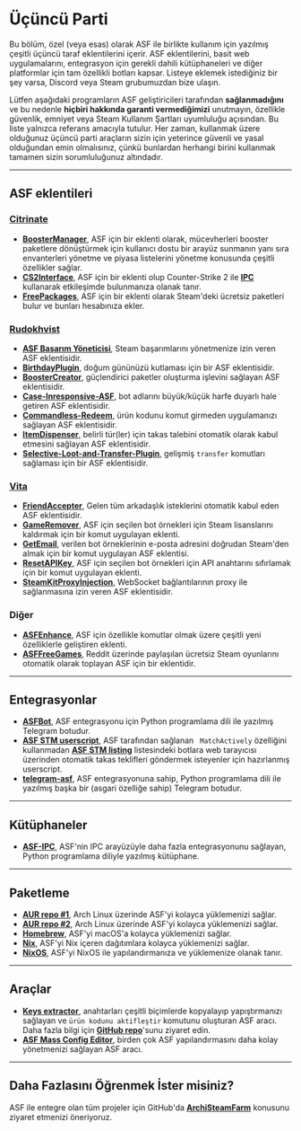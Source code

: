 # Üçüncü Parti

Bu bölüm, özel (veya esas) olarak ASF ile birlikte kullanım için yazılmış çeşitli üçüncü taraf eklentilerini içerir. ASF eklentilerini, basit web uygulamalarını, entegrasyon için gerekli dahili kütüphaneleri ve diğer platformlar için tam özellikli botları kapsar. Listeye eklemek istediğiniz bir şey varsa, Discord veya Steam grubumuzdan bize ulaşın.

Lütfen aşağıdaki programların ASF geliştiricileri tarafından **sağlanmadığını** ve bu nedenle **hiçbiri hakkında garanti vermediğimizi** unutmayın, özellikle güvenlik, emniyet veya Steam Kullanım Şartları uyumluluğu açısından. Bu liste yalnızca referans amacıyla tutulur. Her zaman, kullanmak üzere olduğunuz üçüncü parti araçların sizin için yeterince güvenli ve yasal olduğundan emin olmalısınız, çünkü bunlardan herhangi birini kullanmak tamamen sizin sorumluluğunuz altındadır.

---

## ASF eklentileri

### **[Citrinate](https://github.com/Citrinate)**

- **[BoosterManager](https://github.com/Citrinate/BoosterManager)**, ASF için bir eklenti olarak, mücevherleri booster paketlere dönüştürmek için kullanıcı dostu bir arayüz sunmanın yanı sıra envanterleri yönetme ve piyasa listelerini yönetme konusunda çeşitli özellikler sağlar.
- **[CS2Interface](https://github.com/Citrinate/CS2Interface)**, ASF için bir eklenti olup Counter-Strike 2 ile **[IPC](https://github.com/JustArchiNET/ArchiSteamFarm/wiki/IPC)** kullanarak etkileşimde bulunmanıza olanak tanır.
- **[FreePackages](https://github.com/Citrinate/FreePackages)**, ASF için bir eklenti olarak Steam'deki ücretsiz paketleri bulur ve bunları hesabınıza ekler.

### **[Rudokhvist](https://github.com/Rudokhvist)**

- **[ASF Başarım Yöneticisi](https://github.com/Rudokhvist/ASF-Achievement-Manager)**, Steam başarımlarını yönetmenize izin veren ASF eklentisidir.
- **[BirthdayPlugin](https://github.com/Rudokhvist/BirthdayPlugin)**, doğum gününüzü kutlaması için bir ASF eklentisidir.
- **[BoosterCreator](https://github.com/Rudokhvist/BoosterCreator)**, güçlendirici paketler oluşturma işlevini sağlayan ASF eklentisidir.
- **[Case-Inresponsive-ASF](https://github.com/Rudokhvist/Case-Insensitive-ASF)**, bot adlarını büyük/küçük harfe duyarlı hale getiren ASF eklentisidir.
- **[Commandless-Redeem](https://github.com/Rudokhvist/Commandless-Redeem)**, ürün kodunu komut girmeden uygulamanızı sağlayan ASF eklentisidir.
- **[ItemDispenser](https://github.com/Rudokhvist/ItemDispenser)**, belirli tür(ler) için takas talebini otomatik olarak kabul etmesini sağlayan ASF eklentisidir.
- **[Selective-Loot-and-Transfer-Plugin](https://github.com/Rudokhvist/Selective-Loot-and-Transfer-Plugin)**, gelişmiş `transfer` komutları sağlaması için bir ASF eklentisidir.

### **[Vita](https://github.com/ezhevita)**

- **[FriendAccepter](https://github.com/ezhevita/FriendAccepter)**, Gelen tüm arkadaşlık isteklerini otomatik kabul eden ASF eklentisidir.
- **[GameRemover](https://github.com/ezhevita/GameRemover)**, ASF için seçilen bot örnekleri için Steam lisanslarını kaldırmak için bir komut uygulayan eklenti.
- **[GetEmail](https://github.com/ezhevita/GetEmail)**, verilen bot örneklerinin e-posta adresini doğrudan Steam'den almak için bir komut uygulayan ASF eklentisi.
- **[ResetAPIKey](https://github.com/ezhevita/ResetAPIKey)**, ASF için seçilen bot örnekleri için API anahtarını sıfırlamak için bir komut uygulayan eklenti.
- **[SteamKitProxyInjection](https://github.com/ezhevita/SteamKitProxyInjection)**, WebSocket bağlantılarının proxy ile sağlanmasına izin veren ASF eklentisidir.

### Diğer

- **[ASFEnhance](https://github.com/chr233/ASFEnhance)**, ASF için özellikle komutlar olmak üzere çeşitli yeni özelliklerle geliştiren eklenti.
- **[ASFFreeGames](https://github.com/maxisoft/ASFFreeGames)**, Reddit üzerinde paylaşılan ücretsiz Steam oyunlarını otomatik olarak toplayan ASF için bir eklentidir.

---

## Entegrasyonlar

- **[ASFBot](https://github.com/dmcallejo/ASFBot)**, ASF entegrasyonu için Python programlama dili ile yazılmış Telegram botudur.
- **[ASF STM userscript](https://greasyfork.org/en/scripts/404754-asf-stm)**, ASF tarafından sağlanan ` MatchActively` özelliğini kullanmadan **[ASF STM listing](https://github.com/JustArchiNET/ArchiSteamFarm/wiki/ItemsMatcherPlugin#publiclisting)** listesindeki botlara web tarayıcısı üzerinden otomatik takas teklifleri göndermek isteyenler için hazırlanmış userscript.
- **[telegram-asf](https://github.com/deluxghost/telegram-asf)**, ASF entegrasyonuna sahip, Python programlama dili ile yazılmış başka bir (asgari özelliğe sahip) Telegram botudur.

---

## Kütüphaneler

- **[ASF-IPC](https://github.com/deluxghost/ASF_IPC)**, ASF'nin IPC arayüzüyle daha fazla entegrasyonunu sağlayan, Python programlama diliyle yazılmış kütüphane.

---

## Paketleme

- **[AUR repo #1](https://aur.archlinux.org/packages/asf)**, Arch Linux üzerinde ASF'yi kolayca yüklemenizi sağlar.
- **[AUR repo #2](https://aur.archlinux.org/packages/archisteamfarm-bin)**, Arch Linux üzerinde ASF'yi kolayca yüklemenizi sağlar.
- **[Homebrew](https://formulae.brew.sh/formula/archi-steam-farm)**, ASF'yi macOS'a kolayca yüklemenizi sağlar.
- **[Nix](https://search.nixos.org/packages?channel=unstable&show=ArchiSteamFarm&from=0&size=50&sort=relevance&type=packages&query=ArchiSteamFarm)**, ASF'yi Nix içeren dağıtımlara kolayca yüklemenizi sağlar.
- **[NixOS](https://search.nixos.org/options?channel=unstable&from=0&size=50&sort=relevance&type=packages&query=ArchiSteamFarm)**, ASF'yi NixOS ile yapılandırmanıza ve yüklemenize olanak tanır.

---

## Araçlar

- **[Keys extractor](https://umaim.github.io/SKE)**, anahtarları çeşitli biçimlerde kopyalayıp yapıştırmanızı sağlayan ve `ürün kodunu aktifleştir` komutunu oluşturan ASF aracı. Daha fazla bilgi için **[GitHub repo](https://github.com/PixvIO/SKE)**'sunu ziyaret edin.
- **[ASF Mass Config Editor](https://github.com/genesix-eu/ASF_MCE)**, birden çok ASF yapılandırmasını daha kolay yönetmenizi sağlayan ASF aracı.

---

## Daha Fazlasını Öğrenmek İster misiniz?

ASF ile entegre olan tüm projeler için GitHub'da **[ArchiSteamFarm](https://github.com/topics/archisteamfarm)** konusunu ziyaret etmenizi öneriyoruz.